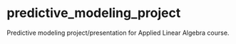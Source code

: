 # predictive_modeling_project
Predictive modeling project/presentation for Applied Linear Algebra course.
